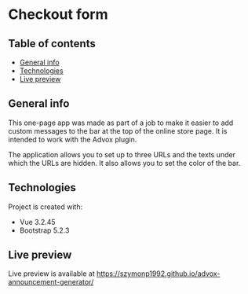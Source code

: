 # Checkout form

## Table of contents

- [General info](#general-info)
- [Technologies](#technologies)
- [Live preview](#live-preview)

## General info

This one-page app was made as part of a job to make it easier to add custom messages to the bar at the top of the online store page. It is intended to work with the Advox plugin.

The application allows you to set up to three URLs and the texts under which the URLs are hidden. It also allows you to set the color of the bar.

## Technologies

Project is created with:

- Vue 3.2.45
- Bootstrap 5.2.3

## Live preview

Live preview is available at https://szymonp1992.github.io/advox-announcement-generator/
